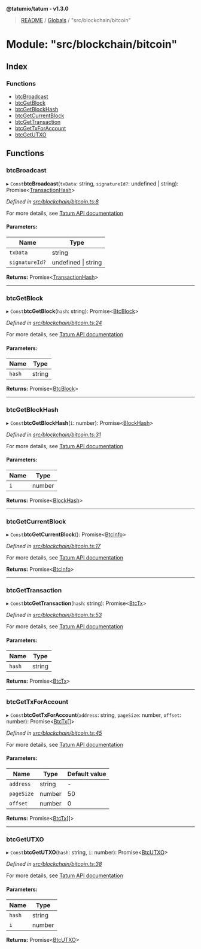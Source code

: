 **@tatumio/tatum - v1.3.0**

> [README](../README.md) / [Globals](../globals.md) / "src/blockchain/bitcoin"

# Module: "src/blockchain/bitcoin"

## Index

### Functions

* [btcBroadcast](_src_blockchain_bitcoin_.md#btcbroadcast)
* [btcGetBlock](_src_blockchain_bitcoin_.md#btcgetblock)
* [btcGetBlockHash](_src_blockchain_bitcoin_.md#btcgetblockhash)
* [btcGetCurrentBlock](_src_blockchain_bitcoin_.md#btcgetcurrentblock)
* [btcGetTransaction](_src_blockchain_bitcoin_.md#btcgettransaction)
* [btcGetTxForAccount](_src_blockchain_bitcoin_.md#btcgettxforaccount)
* [btcGetUTXO](_src_blockchain_bitcoin_.md#btcgetutxo)

## Functions

### btcBroadcast

▸ `Const`**btcBroadcast**(`txData`: string, `signatureId?`: undefined \| string): Promise\<[TransactionHash](../interfaces/_src_model_response_common_transactionhash_.transactionhash.md)>

*Defined in [src/blockchain/bitcoin.ts:8](https://github.com/tatumio/tatum-js/blob/31bb1b4/src/blockchain/bitcoin.ts#L8)*

For more details, see <a href="https://tatum.io/apidoc.html#operation/BtcBroadcast" target="_blank">Tatum API documentation</a>

#### Parameters:

Name | Type |
------ | ------ |
`txData` | string |
`signatureId?` | undefined \| string |

**Returns:** Promise\<[TransactionHash](../interfaces/_src_model_response_common_transactionhash_.transactionhash.md)>

___

### btcGetBlock

▸ `Const`**btcGetBlock**(`hash`: string): Promise\<[BtcBlock](../interfaces/_src_model_response_btc_btcblock_.btcblock.md)>

*Defined in [src/blockchain/bitcoin.ts:24](https://github.com/tatumio/tatum-js/blob/31bb1b4/src/blockchain/bitcoin.ts#L24)*

For more details, see <a href="https://tatum.io/apidoc.html#operation/BtcGetBlock" target="_blank">Tatum API documentation</a>

#### Parameters:

Name | Type |
------ | ------ |
`hash` | string |

**Returns:** Promise\<[BtcBlock](../interfaces/_src_model_response_btc_btcblock_.btcblock.md)>

___

### btcGetBlockHash

▸ `Const`**btcGetBlockHash**(`i`: number): Promise\<[BlockHash](../interfaces/_src_model_response_common_blockhash_.blockhash.md)>

*Defined in [src/blockchain/bitcoin.ts:31](https://github.com/tatumio/tatum-js/blob/31bb1b4/src/blockchain/bitcoin.ts#L31)*

For more details, see <a href="https://tatum.io/apidoc.html#operation/BtcGetBlockHash" target="_blank">Tatum API documentation</a>

#### Parameters:

Name | Type |
------ | ------ |
`i` | number |

**Returns:** Promise\<[BlockHash](../interfaces/_src_model_response_common_blockhash_.blockhash.md)>

___

### btcGetCurrentBlock

▸ `Const`**btcGetCurrentBlock**(): Promise\<[BtcInfo](../interfaces/_src_model_response_btc_btcinfo_.btcinfo.md)>

*Defined in [src/blockchain/bitcoin.ts:17](https://github.com/tatumio/tatum-js/blob/31bb1b4/src/blockchain/bitcoin.ts#L17)*

For more details, see <a href="https://tatum.io/apidoc.html#operation/BtcGetBlockChainInfo" target="_blank">Tatum API documentation</a>

**Returns:** Promise\<[BtcInfo](../interfaces/_src_model_response_btc_btcinfo_.btcinfo.md)>

___

### btcGetTransaction

▸ `Const`**btcGetTransaction**(`hash`: string): Promise\<[BtcTx](../interfaces/_src_model_response_btc_btctx_.btctx.md)>

*Defined in [src/blockchain/bitcoin.ts:53](https://github.com/tatumio/tatum-js/blob/31bb1b4/src/blockchain/bitcoin.ts#L53)*

For more details, see <a href="https://tatum.io/apidoc.html#operation/BtcGetRawTransaction" target="_blank">Tatum API documentation</a>

#### Parameters:

Name | Type |
------ | ------ |
`hash` | string |

**Returns:** Promise\<[BtcTx](../interfaces/_src_model_response_btc_btctx_.btctx.md)>

___

### btcGetTxForAccount

▸ `Const`**btcGetTxForAccount**(`address`: string, `pageSize`: number, `offset`: number): Promise\<[BtcTx](../interfaces/_src_model_response_btc_btctx_.btctx.md)[]>

*Defined in [src/blockchain/bitcoin.ts:45](https://github.com/tatumio/tatum-js/blob/31bb1b4/src/blockchain/bitcoin.ts#L45)*

For more details, see <a href="https://tatum.io/apidoc.html#operation/BtcGetTxByAddress" target="_blank">Tatum API documentation</a>

#### Parameters:

Name | Type | Default value |
------ | ------ | ------ |
`address` | string | - |
`pageSize` | number | 50 |
`offset` | number | 0 |

**Returns:** Promise\<[BtcTx](../interfaces/_src_model_response_btc_btctx_.btctx.md)[]>

___

### btcGetUTXO

▸ `Const`**btcGetUTXO**(`hash`: string, `i`: number): Promise\<[BtcUTXO](../interfaces/_src_model_response_btc_btcutxo_.btcutxo.md)>

*Defined in [src/blockchain/bitcoin.ts:38](https://github.com/tatumio/tatum-js/blob/31bb1b4/src/blockchain/bitcoin.ts#L38)*

For more details, see <a href="https://tatum.io/apidoc.html#operation/BtcGetUTXO" target="_blank">Tatum API documentation</a>

#### Parameters:

Name | Type |
------ | ------ |
`hash` | string |
`i` | number |

**Returns:** Promise\<[BtcUTXO](../interfaces/_src_model_response_btc_btcutxo_.btcutxo.md)>
